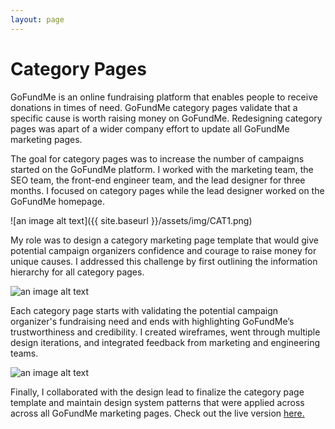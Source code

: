 ```yaml
---
layout: page
---
```



# Category Pages

GoFundMe is an online fundraising platform that enables people to receive donations in times of need. GoFundMe category pages validate that a specific cause is worth raising money on GoFundMe. Redesigning category pages was apart of a wider company effort to update all GoFundMe marketing pages.

The goal for category pages was to increase the number of campaigns started on the GoFundMe platform. I worked with the marketing team, the SEO team, the front-end engineer team, and the lead designer for  three months. I focused on category pages while the lead designer worked on the GoFundMe homepage.

![an image alt text]({{ site.baseurl }}/assets/img/CAT1.png)

My role was to design a category marketing page template that would give potential campaign organizers confidence and courage to raise money for unique causes. I addressed this challenge by first outlining the information hierarchy for all category pages.

![an image alt text]({{base.siteurl}}/assets/img/CAT2.png)

Each category page starts with validating the potential campaign organizer's fundraising need and ends with highlighting GoFundMe’s trustworthiness and credibility. I created wireframes, went through multiple design iterations, and integrated feedback from marketing and engineering teams.

![an image alt text]({{base.siteurl}}/assets/img/CAT3.png)

Finally, I collaborated with the design lead to finalize the category page template and maintain design system patterns that were applied across across all GoFundMe marketing pages. Check out the live version
<a href="https://www.gofundme.com/start/breast-cancer-fundraising" target="_blank">here. </a>
